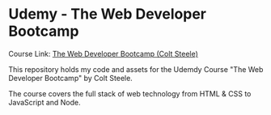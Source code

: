 # Udemy - The Web Developer Bootcamp

Course Link: [The Web Developer Bootcamp (Colt Steele)](https://www.udemy.com/the-web-developer-bootcamp/)

This repository holds my code and assets for the Udemdy Course "The Web Developer Bootcamp" by Colt Steele.

The course covers the full stack of web technology from HTML & CSS to JavaScript and Node.